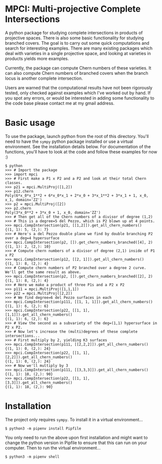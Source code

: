 # MPCI: Multi-projective Complete Intersections

A python package for studying complete intersections in products of projective spaces.
There is also some basic functionality for studying branched covers.
The goal is to carry out some quick computations and search for interesting examples.
There are many existing packages which deal with varieties in a single projective space,
and looking at varieties in products yields more examples.

Currently, the package can compute Chern numbers of these varieties.
It can also compute Chern numbers of branched covers
when the branch locus is another complete intersection.

Users are warned that the computational results have not been rigorously tested,
only checked against examples which I've worked out by hand.
If you spot any errors, or would be interested in adding some functionality to the code base 
please contact me at my gmail address.

# Basic usage

To use the package, launch python from the root of this directory.
You'll need to have the `sympy` python package installed or use a virtual environment.
See the installation details below.
For documentation of the functions, you'll have to look at the code and follow these examples for now :)
```
$ python
>>> # Import the package
>>> import mpci
>>> # First make a P1 x P2 and a P2 and look at their total Chern classes.
>>> p21 = mpci.MultiProj([1,2])
>>> p12.chern
Poly(6*x_0*x_1**2 + 6*x_0*x_1 + 2*x_0 + 3*x_1**2 + 3*x_1 + 1, x_0, x_1, domain='ZZ')
>>> p2 = mpci.MultiProj([2])
>>> p2.chern
Poly(3*x_0**2 + 3*x_0 + 1, x_0, domain='ZZ')
>>> # Then get all of the Chern numbers of a divisor of degree (1,2)
>>> # This is a degree=5 del Pezzo, which is P2 blown up at 4 points.
>>> mpci.CompIntersection(p21, [[1,2]]).get_all_chern_numbers()
{(1, 1): 5, (2,): 7}
>>> # Here's a del Pezzo double plane we find by double branching P2 over a deg=4 hypersurface 
>>> mpci.CompIntersection(p2, []).get_chern_numbers_branched([4], 2)
{(1, 1): 2, (2,): 10}
>>> # Compute chern numbers of a divisor of degree (2,1) inside of P1 x P2
>>> mpci.CompIntersection(p12, [[2, 1]]).get_all_chern_numbers()
{(1, 1): 8, (2,): 4}
>>> # Compute chern numbers of P2 branched over a degree 2 curve. We'll get the same result as above.
>>> mpci.CompIntersection(p2, []).get_chern_numbers_branched([2], 2)
{(1, 1): 8, (2,): 4}
>>> # Here we make a product of three P1s and a P2 x P2
>>> p111 = mpci.MultiProj([1,1,1])
>>> p22 = mpci.MultiProj([2,2])
>>> # We find degree=6 del Pezzo surfaces in each
>>> mpci.CompIntersection(p111, [[1, 1, 1]]).get_all_chern_numbers()
{(1, 1): 6, (2,): 6}
>>> mpci.CompIntersection(p22, [[1, 1], [1,1]]).get_all_chern_numbers()
{(1, 1): 6, (2,): 6}
>>> # View the second as a subvariety of the deg=(1,1) hypersurface in P2 x P2.
>>> # Now let's increase the (multi)degrees of these complete intersections...
>>> # First multiply by 2, yielding K3 surfaces
>>> mpci.CompIntersection(p111, [[2,2,2]]).get_all_chern_numbers()
{(1, 1): 0, (2,): 24}
>>> mpci.CompIntersection(p22, [[1, 1], [2,2]]).get_all_chern_numbers()
{(1, 1): 0, (2,): 24}
>>> # Now we'll multiply by 3
>>> mpci.CompIntersection(p111, [[3,3,3]]).get_all_chern_numbers()
{(1, 1): 18, (2,): 90}
>>> mpci.CompIntersection(p22, [[1, 1], [3,3]]).get_all_chern_numbers()
{(1, 1): 18, (2,): 90}
```

# Installation

The project only requires `sympy`. To install it in a virtual environment...
```
$ python3 -m pipenv install Pipfile
```
You only need to run the above upon first installation and might want to change the python version in Pipfile
to ensure that this can run on your computer.
Then to run the virtual environment...
```
$ python3 -m pipenv shell
```
